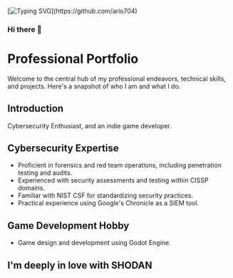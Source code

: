 [![Typing SVG](https://readme-typing-svg.demolab.com?font=Fira+Code&size=24&duration=1500&pause=300&color=F75800&vCenter=true&multiline=true&repeat=false&width=1000&height=390&lines=%3E%3E+Initiating+connection+to+GitHub+repository...;%5BINFO%5D+Establishing+secure+connection+to+https%3A%2F%2Fgithub.com%2Fario704...;%5BSUCCESS%5D+Connection+established.;Sphinx+of+black+quartz%2C+judge+my+vow;%3E%3E+Requesting+repository+data...;%5BINFO%5D+Fetching+repository%3A+ario704;%5BSUCCESS%5D+Repository+data+retrieved.;The+five+boxing+wizards+jump+quickly;%3E%3E+Analyzing+repository+content...;%5BINFO%5D+Scanning+README.md+for+introduction...;%5BSUCCESS%5D+Introduction+found.;Quick+fox+jumps+nightly+above+wizard;%3E%3E+Displaying+repository+overview...)](https://github.com/ario704)
### Hi there 👋

# Professional Portfolio

Welcome to the central hub of my professional endeavors, technical skills, and projects. Here's a snapshot of who I am and what I do.

## Introduction

Cybersecurity Enthusiast, and an indie game developer.

## Cybersecurity Expertise

- Proficient in forensics and red team operations, including penetration testing and audits.
- Experienced with security assessments and testing within CISSP domains.
- Familiar with NIST CSF for standardizing security practices.
- Practical experience using Google's Chronicle as a SIEM tool.
  
## Game Development Hobby

- Game design and development using Godot Engine.

## I'm deeply in love with SHODAN
